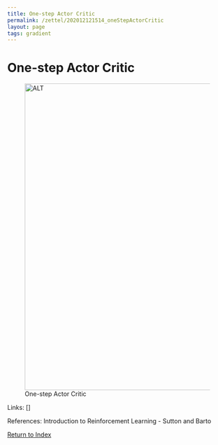 ```yaml
---
title: One-step Actor Critic
permalink: /zettel/202012121514_oneStepActorCritic
layout: page
tags: gradient
---
```

# One-step Actor Critic

<figure>
  <img src="/zettel/Images/ReinforcementLearning/OneStepActorCriticPi.png"
     alt="ALT"
     class="centerImage"
     style="width: 700px;" />
  <figcaption> One-step Actor Critic </figcaption>     
</figure>

Links: []

References: Introduction to Reinforcement Learning - Sutton and Barto

[Return to Index](index)